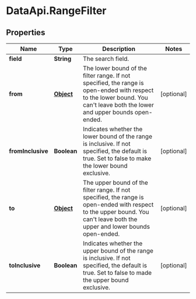 # DataApi.RangeFilter

## Properties

Name | Type | Description | Notes
------------ | ------------- | ------------- | -------------
**field** | **String** | The search field. | 
**from** | [**Object**](.md) | The lower bound of the filter range. If not specified, the range is  open-ended with respect to the lower bound. You can&#39;t leave both the lower and upper bounds open-ended. | [optional] 
**fromInclusive** | **Boolean** | Indicates whether the lower bound of the range is inclusive. If not specified, the default is true. Set to false to make the lower bound exclusive. | [optional] 
**to** | [**Object**](.md) | The upper bound of the filter range. If not specified, the range is  open-ended with respect to the upper bound. You can&#39;t leave both the upper and lower bounds open-ended. | [optional] 
**toInclusive** | **Boolean** | Indicates whether the upper bound of the range is inclusive. If not specified, the default is true. Set to false to made the upper bound  exclusive. | [optional] 


